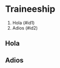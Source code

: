 # Traineeship

1. Hola (#id1)
2. Adios (#id2)

## Hola<a name="id1"></a>

## Adios<a name="id2"></a>
